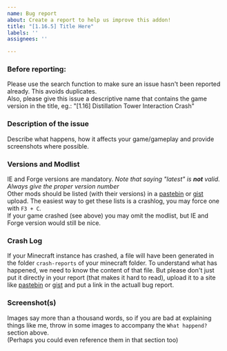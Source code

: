 ```yaml
---
name: Bug report
about: Create a report to help us improve this addon!
title: "[1.16.5] Title Here"
labels: ''
assignees: ''

---
```


### Before reporting:
Please use the search function to make sure an issue hasn't been reported already. This avoids duplicates.  
Also, please give this issue a descriptive name that contains the game version in the title, eg.: "[1.16] Distillation Tower Interaction Crash"

### Description of the issue
Describe what happens, how it affects your game/gameplay and provide screenshots where possible.

### Versions and Modlist
IE and Forge versions are mandatory. *Note that saying "latest" is **not** valid. Always give the proper version number*  
Other mods should be listed (with their versions) in a [pastebin](http://pastebin.com) or [gist](http://gist.github.com) upload. The easiest way to get these lists is a crashlog, you may force one with `F3 + C`.  
If your game crashed (see above) you may omit the modlist, but IE and Forge version would still be nice.

### Crash Log
If your Minecraft instance has crashed, a file will have been generated in the folder `crash-reports` of your minecraft folder. To understand what has happened, we need to know the content of that file. But please don't just put it directly in your report (that makes it hard to read), upload it to a site like [pastebin](http://pastebin.com) or [gist](http://gist.github.com) and put a link in the actuall bug report.

### Screenshot(s)
Images say more than a thousand words, so if you are bad at explaining things like me, throw in some images to accompany the `What happend?` section above.  
(Perhaps you could even reference them in that section too)
